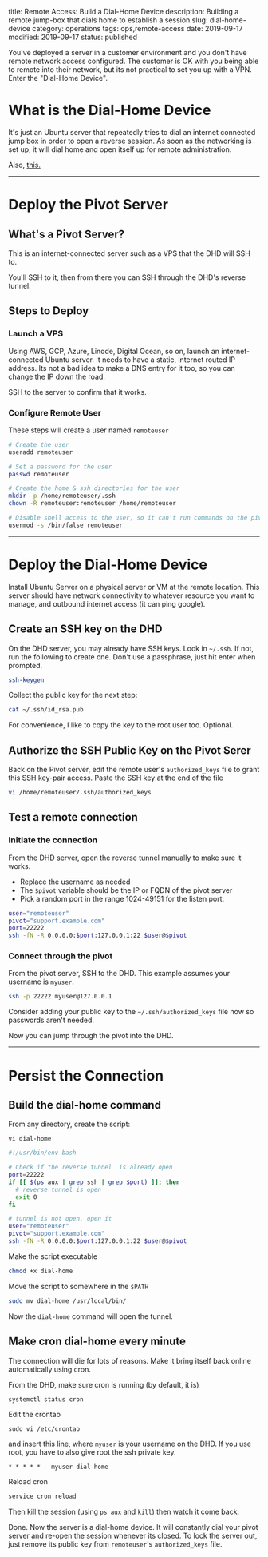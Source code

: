 title: Remote Access: Build a Dial-Home Device
description: Building a remote jump-box that dials home to establish a session
slug: dial-home-device
category: operations
tags: ops,remote-access
date: 2019-09-17
modified: 2019-09-17
status: published


You've deployed a server in a customer environment and you don't have remote
network access configured. The customer is OK with you being able to remote
into their network, but its not practical to set you up with a VPN. Enter the
"Dial-Home Device".

# What is the Dial-Home Device
It's just an Ubuntu server that repeatedly tries to dial an internet connected
jump box in order to open a reverse session. As soon as the networking is set
up, it will dial home and open itself up for remote administration.

Also, [this.](https://stargate.fandom.com/wiki/Dial_Home_Device)

---


# Deploy the Pivot Server

## What's a Pivot Server?
This is an internet-connected server such as a VPS that the DHD will SSH to.

You'll SSH to it, then from there you can SSH through the DHD's reverse tunnel.


## Steps to Deploy

### Launch a VPS
Using AWS, GCP, Azure, Linode, Digital Ocean, so on, launch an
internet-connected Ubuntu server. It needs to have a static, internet routed IP
address. Its not a bad idea to make a DNS entry for it too, so you can change
the IP down the road.

SSH to the server to confirm that it works.

### Configure Remote User
These steps will create a user named `remoteuser`

```bash
# Create the user
useradd remoteuser

# Set a password for the user
passwd remoteuser

# Create the home & ssh directories for the user
mkdir -p /home/remoteuser/.ssh
chown -R remoteuser:remoteuser /home/remoteuser

# Disable shell access to the user, so it can't run commands on the pivot
usermod -s /bin/false remoteuser
```


---


# Deploy the Dial-Home Device

Install Ubuntu Server on a physical server or VM at the remote location. This
server should have network connectivity to whatever resource you want to
manage, and outbound internet access (it can ping google).


## Create an SSH key on the DHD
On the DHD server, you may already have SSH keys. Look in `~/.ssh`. If not,
run the following to create one. Don't use a passphrase, just hit enter when
prompted.

```bash
ssh-keygen
```

Collect the public key for the next step:

```bash
cat ~/.ssh/id_rsa.pub
```

For convenience, I like to copy the key to the root user too. Optional.


## Authorize the SSH Public Key on the Pivot Serer

Back on the Pivot server, edit the remote user's `authorized_keys` file to
grant this SSH key-pair access. Paste the SSH key at the end of the file

```bash
vi /home/remoteuser/.ssh/authorized_keys
```


## Test a remote connection

### Initiate the connection
From the DHD server, open the reverse tunnel manually to make sure it works.

- Replace the username as needed
- The `$pivot` variable should be the IP or FQDN of the pivot server
- Pick a random port in the range 1024-49151 for the listen port.


```bash
user="remoteuser"
pivot="support.example.com"
port=22222
ssh -fN -R 0.0.0.0:$port:127.0.0.1:22 $user@$pivot
```

### Connect through the pivot

From the pivot server, SSH to the DHD. This example assumes your username
is `myuser`.

```bash
ssh -p 22222 myuser@127.0.0.1
```

Consider adding your public key to the `~/.ssh/authorized_keys` file now so
passwords aren't needed.

Now you can jump through the pivot into the DHD.


---


# Persist the Connection

## Build the dial-home command

From any directory, create the script:

`vi dial-home`

```bash
#!/usr/bin/env bash

# Check if the reverse tunnel  is already open
port=22222
if [[ $(ps aux | grep ssh | grep $port) ]]; then
  # reverse tunnel is open
  exit 0
fi

# tunnel is not open, open it
user="remoteuser"
pivot="support.example.com"
ssh -fN -R 0.0.0.0:$port:127.0.0.1:22 $user@$pivot
```

Make the script executable
```bash
chmod +x dial-home
```

Move the script to somewhere in the `$PATH`

```bash
sudo mv dial-home /usr/local/bin/
```

Now the `dial-home` command will open the tunnel.


## Make cron dial-home every minute


The connection will die for lots of reasons. Make it bring itself back online
automatically using cron.

From the DHD, make sure cron is running (by default, it is)

```bash
systemctl status cron
```

Edit the crontab

`sudo vi /etc/crontab`

and insert this line, where `myuser` is your username on the DHD.
If you use root, you have to also give root the ssh private key.

```text
* * * * *   myuser dial-home
```

Reload cron

```bash
service cron reload
```

Then kill the session (using `ps aux` and `kill`) then watch it come back.

Done. Now the server is a dial-home device. It will constantly dial your pivot
server and re-open the session whenever its closed. To lock the server out,
just remove its public key from `remoteuser`'s `authorized_keys` file.
